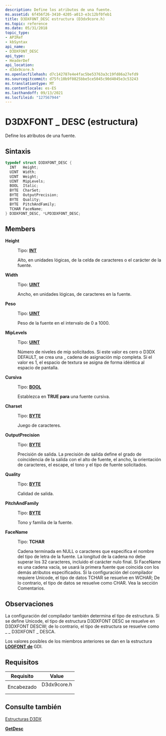 ```yaml
---
description: Define los atributos de una fuente.
ms.assetid: 6f456f26-3410-4205-a013-e3c12bf0feb1
title: D3DXFONT_DESC estructura (D3dx9core.h)
ms.topic: reference
ms.date: 05/31/2018
topic_type:
- APIRef
- kbSyntax
api_name:
- D3DXFONT_DESC
api_type:
- HeaderDef
api_location:
- d3dx9core.h
ms.openlocfilehash: d7c142787e4e4fac5be53763a3c19fd86a27efd9
ms.sourcegitcommit: d75fc10b9f0825bbe5ce5045c90d4045e3c53243
ms.translationtype: MT
ms.contentlocale: es-ES
ms.lasthandoff: 09/13/2021
ms.locfileid: "127567944"
---
```

# <a name="d3dxfont_desc-structure"></a>D3DXFONT \_ DESC (estructura)

Define los atributos de una fuente.

## <a name="syntax"></a>Sintaxis


```C++
typedef struct D3DXFONT_DESC {
  INT   Height;
  UINT  Width;
  UINT  Weight;
  UINT  MipLevels;
  BOOL  Italic;
  BYTE  CharSet;
  BYTE  OutputPrecision;
  BYTE  Quality;
  BYTE  PitchAndFamily;
  TCHAR FaceName;
} D3DXFONT_DESC, *LPD3DXFONT_DESC;
```



## <a name="members"></a>Members

<dl> <dt>

**Height**
</dt> <dd>

Tipo: **[ **INT**](../winprog/windows-data-types.md)**

</dd> <dd>

Alto, en unidades lógicas, de la celda de caracteres o el carácter de la fuente.

</dd> <dt>

**Width**
</dt> <dd>

Tipo: **[ **UINT**](../winprog/windows-data-types.md)**

</dd> <dd>

Ancho, en unidades lógicas, de caracteres en la fuente.

</dd> <dt>

**Peso**
</dt> <dd>

Tipo: **[ **UINT**](../winprog/windows-data-types.md)**

</dd> <dd>

Peso de la fuente en el intervalo de 0 a 1000.

</dd> <dt>

**MipLevels**
</dt> <dd>

Tipo: **[ **UINT**](../winprog/windows-data-types.md)**

</dd> <dd>

Número de niveles de mip solicitados. Si este valor es cero o D3DX DEFAULT, se crea una \_ cadena de asignación mip completa. Si el valor es 1, el espacio de textura se asigna de forma idéntica al espacio de pantalla.

</dd> <dt>

**Cursiva**
</dt> <dd>

Tipo: **[ **BOOL**](../winprog/windows-data-types.md)**

</dd> <dd>

Establezca en **TRUE para** una fuente cursiva.

</dd> <dt>

**Charset**
</dt> <dd>

Tipo: **[ **BYTE**](../winprog/windows-data-types.md)**

</dd> <dd>

Juego de caracteres.

</dd> <dt>

**OutputPrecision**
</dt> <dd>

Tipo: **[ **BYTE**](../winprog/windows-data-types.md)**

</dd> <dd>

Precisión de salida. La precisión de salida define el grado de coincidencia de la salida con el alto de fuente, el ancho, la orientación de caracteres, el escape, el tono y el tipo de fuente solicitados.

</dd> <dt>

**Quality**
</dt> <dd>

Tipo: **[ **BYTE**](../winprog/windows-data-types.md)**

</dd> <dd>

Calidad de salida.

</dd> <dt>

**PitchAndFamily**
</dt> <dd>

Tipo: **[ **BYTE**](../winprog/windows-data-types.md)**

</dd> <dd>

Tono y familia de la fuente.

</dd> <dt>

**FaceName**
</dt> <dd>

Tipo: **TCHAR**

</dd> <dd>

Cadena terminada en NULL o caracteres que especifica el nombre del tipo de letra de la fuente. La longitud de la cadena no debe superar los 32 caracteres, incluido el carácter nulo final. Si FaceName es una cadena vacía, se usará la primera fuente que coincida con los demás atributos especificados. Si la configuración del compilador requiere Unicode, el tipo de datos TCHAR se resuelve en WCHAR; De lo contrario, el tipo de datos se resuelve como CHAR. Vea la sección Comentarios.

</dd> </dl>

## <a name="remarks"></a>Observaciones

La configuración del compilador también determina el tipo de estructura. Si se define Unicode, el tipo de estructura D3DXFONT DESC se resuelve en D3DXFONT DESCW; de lo contrario, el tipo de estructura se resuelve como \_ \_ D3DXFONT \_ DESCA.

Los valores posibles de los miembros anteriores se dan en la estructura [**LOGFONT de**](/windows/win32/api/wingdi/ns-wingdi-logfonta) GDI.

## <a name="requirements"></a>Requisitos



| Requisito | Value |
|-------------------|----------------------------------------------------------------------------------------|
| Encabezado<br/> | <dl> <dt>D3dx9core.h</dt> </dl> |



## <a name="see-also"></a>Consulte también

<dl> <dt>

[Estructuras D3DX](dx9-graphics-reference-d3dx-structures.md)
</dt> <dt>

[**GetDesc**](id3dxfont--getdesc.md)
</dt> </dl>

 

 
